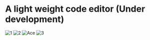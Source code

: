 # A light weight code editor (Under development)


![1](https://github.com/LordManjush/Cling/assets/133102637/3597e11f-99e6-4d1b-9ba7-166913f9795b)
![2](https://github.com/LordManjush/Cling/assets/133102637/026500f2-dc01-4d36-9cd7-c31351cbd4e4)
![Ace](https://github.com/LordManjush/Cling/assets/133102637/d2dae319-1714-4851-8ce6-28353d8d6e73)
![3](https://github.com/NewGuyTheNewOne/Cling/assets/133102637/f02ab87f-df60-4e8c-80b0-1c1fa70eab4a)

